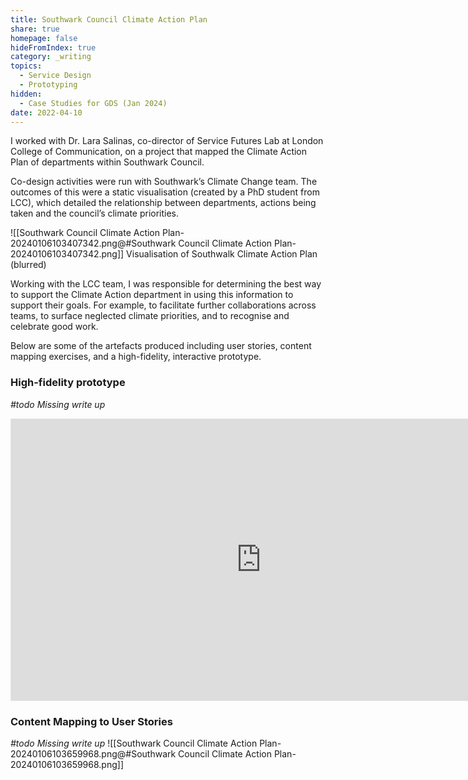 ```yaml
---
title: Southwark Council Climate Action Plan
share: true
homepage: false
hideFromIndex: true
category: _writing
topics:
  - Service Design
  - Prototyping
hidden:
  - Case Studies for GDS (Jan 2024)
date: 2022-04-10
---
```



I worked with Dr. Lara Salinas, co-director of Service Futures Lab at London College of Communication, on a project that mapped the Climate Action Plan of departments within Southwark Council. 

Co-design activities were run with Southwark’s Climate Change team. The outcomes of this were a static visualisation (created by a PhD student from LCC), which detailed the relationship between departments, actions being taken and the council’s climate priorities.

![[Southwark Council Climate Action Plan-20240106103407342.png@#Southwark Council Climate Action Plan-20240106103407342.png]]
<span class="figcaption">Visualisation of Southwalk Climate Action Plan (blurred)</span>

Working with the LCC team, I was responsible for determining the best way to support the Climate Action department in using this information to support their goals. For example, to facilitate further collaborations across teams, to surface neglected climate priorities, and to recognise and celebrate good work.


Below are some of the artefacts produced including user stories, content mapping exercises, and a high-fidelity, interactive prototype. 

### High-fidelity prototype
*#todo Missing write up*
<iframe style="border: 1px solid rgba(0, 0, 0, 0.1);" width="800" height="450" src="https://www.figma.com/embed?embed_host=share&url=https%3A%2F%2Fwww.figma.com%2Fproto%2FbY7IodVpFZj4hWSEjLv3X1%2F038---Lara-Salinas---Southwark-Council%3Ftype%3Ddesign%26node-id%3D90-1270%26t%3DVTVX7v2Ez9wQttfX-1%26scaling%3Dscale-down%26page-id%3D87%253A1543%26starting-point-node-id%3D90%253A1270%26mode%3Ddesign" allowfullscreen></iframe>

### Content Mapping  to User Stories
*#todo Missing write up*
![[Southwark Council Climate Action Plan-20240106103659968.png@#Southwark Council Climate Action Plan-20240106103659968.png]]